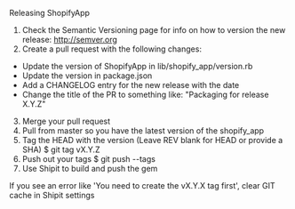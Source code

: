Releasing ShopifyApp

1. Check the Semantic Versioning page for info on how to version the new release: http://semver.org
2. Create a pull request with the following changes:
  * Update the version of ShopifyApp in lib/shopify_app/version.rb
  * Update the version in package.json
  * Add a CHANGELOG entry for the new release with the date
  * Change the title of the PR to something like: "Packaging for release X.Y.Z"
3. Merge your pull request
4. Pull from master so you have the latest version of the shopify_app
5. Tag the HEAD with the version (Leave REV blank for HEAD or provide a SHA)
  $ git tag vX.Y.Z
6. Push out your tags
  $ git push --tags
7. Use Shipit to build and push the gem

If you see an error like 'You need to create the vX.Y.X tag first', clear GIT
cache in Shipit settings
